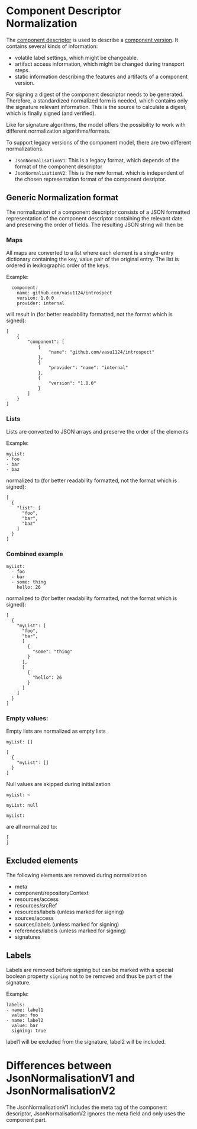 # Component Descriptor Normalization

The [component descriptor](../formats/compdesc/README.md) is used to describe
a [component version](model.md#component-versions). It contains several kinds
of information:
- volatile label settings, which might be changeable.
- artifact access information, which might be changed during transport steps.
- static information describing the features and artifacts of a component
  version.

<!-- If a component version should be signed, to be able to verify its authenticity
after transportation steps, the technical representation of a component descriptor
cannot be used to calculate the digest, which is finally signed. Only the last
kind of content must be covered by the signature, because ethe other information
might be changed over time. -->

For signing a digest of the component descriptor needs to be generated.
Therefore, a standardized normalized form is needed, which contains only the signature relevant
information. This is the source to calculate a digest, which is finally signed (and verified).

Like for signature algorithms, the model offers the possibility to work with
different normalization algorithms/formats.

To support legacy versions of the component model, there are two different
normalizations.
- `JsonNormalisationV1`: This is a legacy format, which depends of the format of the
  component descriptor
- `JsonNormalisationV2`: This is the new format. which is independent of the
  chosen representation format of the component desriptor.

## Generic Normalization format

The normalization of a component descriptor consists of a JSON formatted representation of the
component descriptor containing the relevant date and preserving the order of fields. The resulting
JSON string will then be

### Maps
All maps are converted to a list where each element is a single-entry dictionary containing the key,
value pair of the original entry. The list is ordered in lexikographic order of the keys.

Example:
```
  component:
    name: github.com/vasu1124/introspect
    version: 1.0.0
    provider: internal
```
will result in (for better readability formatted, not the format which is signed):

```
[
    {
        "component": [
            {
                "name": "github.com/vasu1124/introspect"
            },
            {
                "provider": "name": "internal"
            },
            {
                "version": "1.0.0"
            }
        ]
    }
]
```

### Lists
Lists are converted to JSON arrays and preserve the order of the elements

Example:
```
myList:
- foo
- bar
- baz
```

normalized to (for better readability formatted, not the format which is signed):
```
[
  {
    "list": [
      "foo",
      "bar",
      "baz"
    ]
  }
]
```

### Combined example

```
myList:
  - foo
  - bar
  - some: thing
    hello: 26
```

normalized to (for better readability formatted, not the format which is signed):

```
[
  {
    "myList": [
      "foo",
      "bar",
      [
        {
          "some": "thing"
        }
      ],
      [
        {
          "hello": 26
        }
      ]
    ]
  }
]
```

### Empty values:

Empty lists are normalized as empty lists

```
myList: []
```

```
[
  {
    "myList": []
  }
]
```

Null values are skipped during initialization

```
myList: ~
```
```
myList: null
```
```
myList:
```
are all normalized to:

```
[
]
```

## Excluded elements

The following elements are removed during normalization

* meta
* component/repositoryContext
* resources/access
* resources/srcRef
* resources/labels (unless marked for signing)
* sources/access
* sources/labels (unless marked for signing)
* references/labels (unless marked for signing)
* signatures

## Labels
Labels are removed before signing but can be marked with a special boolean property `signing` not to
be removed and thus be part of the signature.

Example:

```
labels:
- name: label1
  value: foo
- name: label2
  value: bar
  signing: true
```
label1 will be excluded from the signature, label2 will be included.


# Differences between JsonNormalisationV1 and JsonNormalisationV2

The JsonNormalisationV1 includes the meta tag of the component descriptor, JsonNormalisationV2
ignores the meta field and only uses the component part.